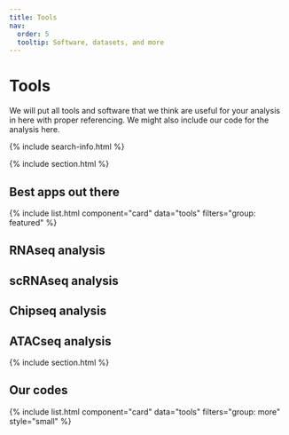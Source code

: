 ```yaml
---
title: Tools
nav:
  order: 5
  tooltip: Software, datasets, and more
---
```


# <i class="fas fa-tools"></i>Tools

We will put all tools and software that we think are useful for your analysis in here with proper referencing. We might also include our code for the analysis here.

{% include search-info.html %}

{% include section.html %}

## Best apps out there

{% include list.html component="card" data="tools" filters="group: featured" %}
## RNAseq analysis 
## scRNAseq analysis
## Chipseq analysis
## ATACseq analysis

{% include section.html %}

## Our codes

{% include list.html component="card" data="tools" filters="group: more" style="small" %}
